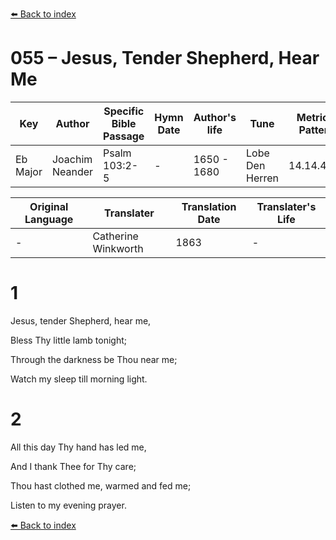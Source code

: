 [⬅️ Back to index](../README.md)

# 055 – Jesus, Tender Shepherd, Hear Me

Key | Author   | Specific Bible Passage     |Hymn Date |Author's life |Tune |Metrical Pattern   |Composer/Source                                                                                        
-- | --------- | ---------------------------|----------|--------------|-----|-------------------|-------------   
Eb Major  | Joachim Neander      | Psalm 103:2-5 | -  | 1650 - 1680 | Lobe Den Herren | 14.14.4.7.8 | Chorale Book for England, 1863 

Original Language | Translater | Translation Date   | Translater's Life     
----------------- | --------- | --------------------|-------------   
\-  | Catherine Winkworth      | 1863 | -  | 1827 - 1878 



# 1

Jesus, tender Shepherd, hear me,

Bless Thy little lamb tonight;

Through the darkness be Thou near me;

Watch my sleep till morning light.



# 2

All this day Thy hand has led me,

And I thank Thee for Thy care;

Thou hast clothed me, warmed and fed me;

Listen to my evening prayer.

[⬅️ Back to index](../README.md)
